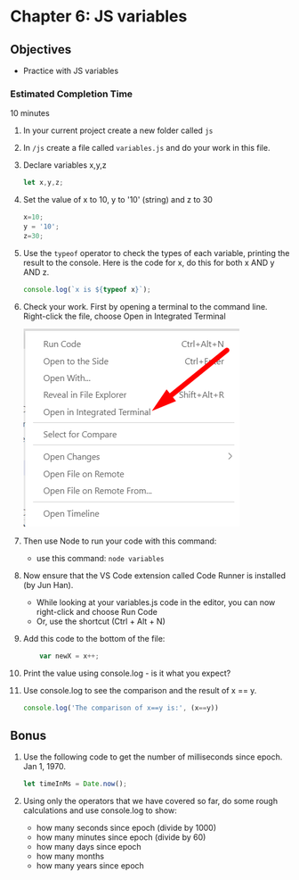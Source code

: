 # Chapter 6: JS variables

## Objectives
* Practice with JS variables

### Estimated Completion Time 
10 minutes
 
1. In your current project create a new folder called `js`

1. In `/js` create a file called `variables.js` and do your work in this file.

1. Declare variables x,y,z
    ```javascript
    let x,y,z;
    ```

1. Set the value of x to 10, y to '10' (string) and z to 30
    ```javascript
    x=10;
    y = '10';
    z=30;
    ```

1. Use the `typeof` operator to check the types of each variable, printing the result to the console. Here is the code for x, do this for both x AND y AND z.
    ```javascript
    console.log(`x is ${typeof x}`);
    ```

1. Check your work. First by opening a terminal to the command line. Right-click the file, choose Open in Integrated Terminal

    ![Open in preview mode to see image](../screenshots/1-open-in-terminal.png)

1. Then use Node to run your code with this command:

    * use this command: `node variables`
    
2. Now ensure that the VS Code extension called Code Runner is installed (by Jun Han).
    * While looking at your variables.js code in the editor, you can now right-click and choose Run Code 
    * Or, use the shortcut (Ctrl + Alt + N)

3. Add this code to the bottom of the file:
    ```javascript
        var newX = x++;
    ```

4. Print the value using console.log - is it what you expect?

5. Use console.log to see the comparison and the result of x == y. 
    ```javascript
    console.log('The comparison of x==y is:', (x==y))
    ```

## Bonus

1. Use the following code to get the number of milliseconds since epoch. Jan 1, 1970.  
    ``` javascript
    let timeInMs = Date.now();
    ```

1. Using only the operators that we have covered so far, do some rough calculations and use console.log to show:
    * how many seconds since epoch (divide by 1000)
    * how many minutes since epoch (divide by 60)
    * how many days since epoch
    * how many months
    * how many years since epoch  